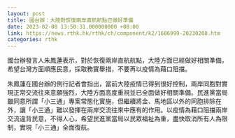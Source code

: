 ```yaml
---
layout: post
title: 國台辦：大陸對恢復兩岸直航航點已做好準備
date: 2023-02-08 13:50:31.000000000 +08:00
link: https://news.rthk.hk/rthk/ch/component/k2/1686999-20230208.htm
categories: rthk
---
```


國台辦發言人朱鳳蓮表示，對於恢復兩岸直航航點，大陸方面已經做好相關準備，希望台灣方面順應民意，採取務實舉措，不要再以疫情為藉口阻擋。

朱鳳蓮在國台辦的例行記者會指出，當前大陸疫情已得到很好控制，兩岸同胞對實現正常交流往來意願強烈，大陸方面高度重視並已全面做好相關準備。民進黨當局雖同意所謂「小三通」專案常態化實施，但繼續將金、馬地區以外的同胞排除在外，讓「小三通」難以發揮在兩岸交流往來中應有的作用。以疫情為藉口阻擋兩岸交流違背民意，不得人心，希望民進黨當局以民眾福祉為重，盡快取消所有人為限制，實現「小三通」全面復航。
